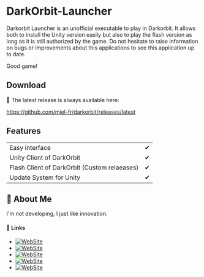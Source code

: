 
# DarkOrbit-Launcher

Darkorbit Launcher is an unofficial executable to play in Darkorbit.
It allows both to install the Unity version easily but also to play the flash version as long as it is still authorized by the game.
Do not hesitate to raise information on bugs or improvements about this applications to see this application up to date.

Good game!

## Download

🔽 The latest release is always available here:

https://github.com/miel-fr/darkorbit/releases/latest

## Features
|  |  |
| - | - |
| Easy interface | ✔ 
| Unity Client of DarkOrbit | ✔
| Flash Client of DarkOrbit (Custom relaeases) | ✔
| Update System for Unity | ✔


## 🚀 About Me
I'm not developing, I just like innovation.



#### 🔗 Links

- [![WebSite](https://img.shields.io/badge/website-1DA1F?style=for-the-badge&logo=site&logoColor=white)](https://www.darkorbit-status.com)
- [![WebSite](https://img.shields.io/badge/youtube-FF0033?style=for-the-badge&logo=youtube&logoColor=white)](https://www.youtube.com/@Miel_France)
- [![WebSite](https://img.shields.io/badge/twitch-964FFF?style=for-the-badge&logo=twitch&logoColor=white)](https://www.twitch.tv/miel_fr)
- [![WebSite](https://img.shields.io/badge/tiktok-000000?style=for-the-badge&logo=tiktok&logoColor=white)](https://www.tiktok.com/@miel_france)
- [![WebSite](https://img.shields.io/badge/steam-07193E?style=for-the-badge&logo=steam&logoColor=white)](https://steamcommunity.com/profiles/76561198205131908)
